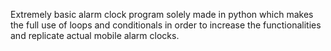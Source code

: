 Extremely basic alarm clock program solely made in python which makes the full use of loops and 
conditionals in order to increase the functionalities and replicate actual mobile alarm clocks. 
